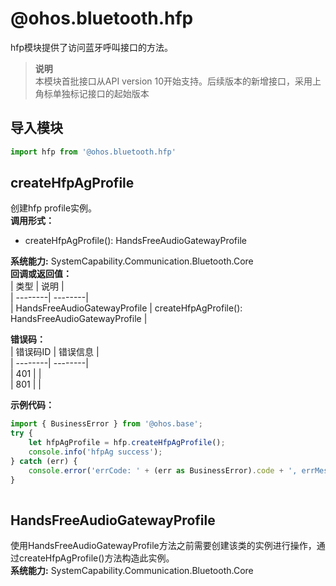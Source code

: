 # @ohos.bluetooth.hfp    
hfp模块提供了访问蓝牙呼叫接口的方法。  
> **说明**   
>本模块首批接口从API version 10开始支持。后续版本的新增接口，采用上角标单独标记接口的起始版本  
  
## 导入模块  
  
```js    
import hfp from '@ohos.bluetooth.hfp'    
```  
    
## createHfpAgProfile    
创建hfp profile实例。  
 **调用形式：**     
- createHfpAgProfile(): HandsFreeAudioGatewayProfile  
  
 **系统能力:**  SystemCapability.Communication.Bluetooth.Core    
 **回调或返回值：**     
| 类型 | 说明 |  
| --------| --------|  
| HandsFreeAudioGatewayProfile | createHfpAgProfile(): HandsFreeAudioGatewayProfile |  
    
    
 **错误码：**     
| 错误码ID | 错误信息 |  
| --------| --------|  
| 401 |  |  
| 801 |  |  
    
 **示例代码：**   
```js    
import { BusinessError } from '@ohos.base';  
try {  
    let hfpAgProfile = hfp.createHfpAgProfile();  
    console.info('hfpAg success');  
} catch (err) {  
    console.error('errCode: ' + (err as BusinessError).code + ', errMessage: ' + (err as BusinessError).message);  
}  
    
```    
  
    
## HandsFreeAudioGatewayProfile    
使用HandsFreeAudioGatewayProfile方法之前需要创建该类的实例进行操作，通过createHfpAgProfile()方法构造此实例。  
 **系统能力:**  SystemCapability.Communication.Bluetooth.Core  
